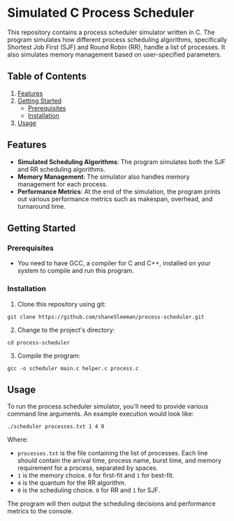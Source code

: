 # Simulated C Process Scheduler

This repository contains a process scheduler simulator written in C. The program simulates how different process scheduling algorithms, specifically Shortest Job First (SJF) and Round Robin (RR), handle a list of processes. It also simulates memory management based on user-specified parameters.

## Table of Contents

1. [Features](#Features)
2. [Getting Started](#Getting-Started)
   - [Prerequisites](#Prerequisites)
   - [Installation](#Installation)
3. [Usage](#Usage)

## Features

- **Simulated Scheduling Algorithms**: The program simulates both the SJF and RR scheduling algorithms.
- **Memory Management**: The simulator also handles memory management for each process.
- **Performance Metrics**: At the end of the simulation, the program prints out various performance metrics such as makespan, overhead, and turnaround time.

## Getting Started

### Prerequisites

- You need to have GCC, a compiler for C and C++, installed on your system to compile and run this program.

### Installation

1. Clone this repository using git:

```
git clone https://github.com/shaneSleeman/process-scheduler.git
```

2. Change to the project's directory:

```
cd process-scheduler
```

3. Compile the program:

```
gcc -o scheduler main.c helper.c process.c
```

## Usage

To run the process scheduler simulator, you'll need to provide various command line arguments. An example execution would look like:

```
./scheduler processes.txt 1 4 0
```

Where:

- `processes.txt` is the file containing the list of processes. Each line should contain the arrival time, process name, burst time, and memory requirement for a process, separated by spaces.
- `1` is the memory choice. `0` for first-fit and `1` for best-fit.
- `4` is the quantum for the RR algorithm.
- `0` is the scheduling choice. `0` for RR and `1` for SJF.

The program will then output the scheduling decisions and performance metrics to the console.
